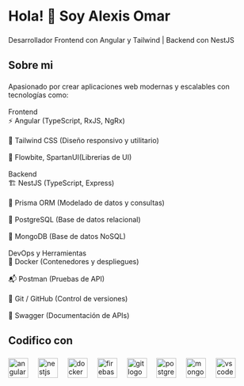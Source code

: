 <h1 align="left">Hola! 👋 Soy Alexis Omar</h1>

###

<p align="left">Desarrollador Frontend con Angular y Tailwind | Backend con NestJS</p>

###

<h2 align="left">Sobre mi</h2>

###

<p align="left">Apasionado por crear aplicaciones web modernas y escalables con tecnologías como:<br><br>Frontend<br>⚡ Angular (TypeScript, RxJS, NgRx)<br><br>🎨 Tailwind CSS (Diseño responsivo y utilitario)<br><br>🧩 Flowbite, SpartanUI(Librerias de UI)<br><br>Backend<br>🏗️ NestJS (TypeScript, Express)<br><br>🔮 Prisma ORM (Modelado de datos y consultas)<br><br>🐘 PostgreSQL (Base de datos relacional)<br><br>🍃 MongoDB (Base de datos NoSQL)<br><br>DevOps y Herramientas<br>🐳 Docker (Contenedores y despliegues)<br><br>📬 Postman (Pruebas de API)<br><br>🔄 Git / GitHub (Control de versiones)<br><br>📝 Swagger (Documentación de APIs)</p>

###

<h2 align="left">Codifico con</h2>

###

<div align="left">
  <img src="https://cdn.jsdelivr.net/gh/devicons/devicon/icons/angularjs/angularjs-original.svg" height="40" alt="angularjs logo"  />
  <img width="12" />
  <img src="https://cdn.jsdelivr.net/gh/devicons/devicon/icons/nestjs/nestjs-original.svg" height="40" alt="nestjs logo"  />
  <img width="12" />
  <img src="https://cdn.jsdelivr.net/gh/devicons/devicon/icons/docker/docker-original.svg" height="40" alt="docker logo"  />
  <img width="12" />
  <img src="https://cdn.jsdelivr.net/gh/devicons/devicon/icons/firebase/firebase-plain.svg" height="40" alt="firebase logo"  />
  <img width="12" />
  <img src="https://cdn.jsdelivr.net/gh/devicons/devicon/icons/git/git-original.svg" height="40" alt="git logo"  />
  <img width="12" />
  <img src="https://cdn.jsdelivr.net/gh/devicons/devicon/icons/postgresql/postgresql-original.svg" height="40" alt="postgresql logo"  />
  <img width="12" />
  <img src="https://cdn.jsdelivr.net/gh/devicons/devicon/icons/mongodb/mongodb-original.svg" height="40" alt="mongodb logo"  />
  <img width="12" />
  <img src="https://cdn.jsdelivr.net/gh/devicons/devicon/icons/vscode/vscode-original.svg" height="40" alt="vscode logo"  />
</div>

###
